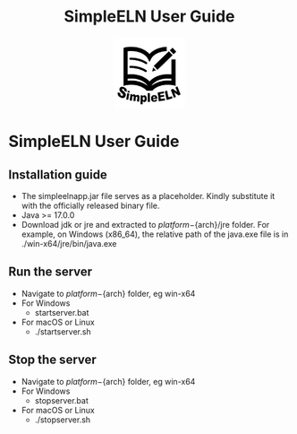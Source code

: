 <h1 align='center'>SimpleELN User Guide</h1>
<p align='center'>

  <img src='https://github.com/SimpleELN-Team/site-images/blob/main/simpleelnlogo.png' alt='SimpleELN logo' width="128" />
</p>

# SimpleELN User Guide

## Installation guide

- The simpleelnapp.jar file serves as a placeholder. Kindly substitute it with the officially released binary file.
- Java >= 17.0.0
- Download jdk or jre and extracted to ${platform}-${arch}/jre folder. For example, on Windows (x86_64), the relative path of the java.exe file is in ./win-x64/jre/bin/java.exe

## Run the server

- Navigate to ${platform}-${arch} folder, eg win-x64
- For Windows
    - startserver.bat
- For macOS or Linux
    - ./startserver.sh
   
## Stop the server

- Navigate to ${platform}-${arch} folder, eg win-x64
- For Windows
    - stopserver.bat
- For macOS or Linux
    - ./stopserver.sh
   


   
